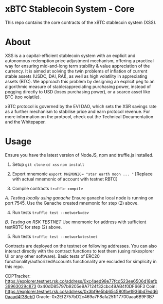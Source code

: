 # xBTC Stablecoin System - Core

This repo contains the core contracts of the xBTC stablecoin system (XSS).

# About
XSS is a a capital-efficient stablecoin system with an explicit and autonomous redemption price adjustment mechanism, offering a practical way for ensuring mid-and-long term stability & value appreciation of the currency. It is aimed at solving the twin problems of inflation of current stable assets (USDC, DAI, RAI), as well as high volatility in appreciating assets (BTC). We approach this problem by designing an explicit peg to an algorithmic measure of stable/appreciating purchasing power, instead of pegging directly to USD (loses purchasing power), or a scarce asset like BTC (too volatile).

xBTC protocol is governed by the EVI DAO, which sets the XSR savings rate as a further mechanism to stabilise price and earn protocol revenue.
For more information on the protocol, check out the Technical Documentation and the Whitepaper.

# Usage

Ensure you have the latest version of NodeJS, npm and truffle.js installed.

1. Setup
`git clone`
`cd xss`
`npm install`

2. Export mnemonic
`export MNEMONIC= "star earth moon ... "` [Replace with actual mnemonic of account with testnet RBTC]

3. Compile contracts
`truffle compile`

*A. Testing locally using ganache*
Ensure ganache local node is running on port 7545.
Use the Ganache created mnemonic for step (2) above.

4. Run tests
`truffle test --network=dev`


*B. Testing on RSK TESTNET*
Use mnemonic for address with sufficient testRBTC for step (2) above.

5. Run tests
`truffle test --network=testnet`

Contracts are deployed on the testnet on following addresses. You can also interact directly with the contract functions to test them (using rskexplorer UI or any other software). Basic tests of ERC20 functionality/authorizedAccounts functionality are excluded for simplicity in this repo.

CDPTracker: https://explorer.testnet.rsk.co/address/0xc4aed98e77fcd523ee6506d18efb39963029c873 0x40dD85797b9205e9A7124f32cbc49AB4f0DF66F3
Coin: https://explorer.testnet.rsk.co/address/0x3bf9e5bb65c580fbe1936bd7edd60aaad4f38eb0
Oracle: 0x2Ef2757bD2c469a7F8afa251f17700aaa6B9F3B7
